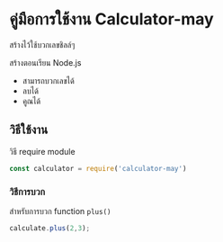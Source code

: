 
# คู่มือการใช้งาน Calculator-may

สร้างไว้ใช้บวกเลขชิลล์ๆ

สร้างตอนเรียน Node.js

- สามารถบวกเลขได้
- ลบได้
- คูณได้

## วิธีใช้งาน

วิธี require module

```js
const calculator = require('calculator-may')
```
### วิธีการบวก
สำหรับการบวก    function `plus()`

```js
calculate.plus(2,3);
```